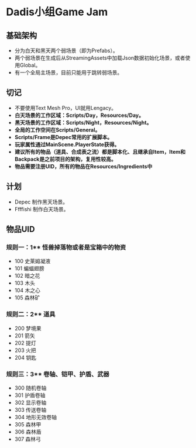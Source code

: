 # Dadis小组Game Jam

## 基础架构

- 分为白天和黑天两个弱场景（即为Prefabs）。
- 两个弱场景在生成后从StreamingAssets中加载Json数据初始化场景，或者使用Global。
- 有一个全局主场景，目前只能用于跳转弱场景。

## 切记

- 不要使用Text Mesh Pro，UI就用Lengacy。
- **白天场景的工作区域：Scripts/Day，Resources/Day。**
- **黑天场景的工作区域：Scripts/Night，Resources/Night。**
- **全局的工作空间在Scripts/General。**
- **Scripts/Frame是Depec常用的扩展脚本。**
- **玩家属性通过MainScene.PlayerState获得。**
- **建议所有的物品（道具、合成表之流）都是脚本化、且继承自Item，Item和Backpack是之前项目的架构，复用性较高。**
- **物品需要注册UID，所有的物品在Resources/Ingredients中**

## 计划

- Depec 制作黑天场景。
- Ffffishi 制作白天场景。

## 物品UID

### 规则一：1** 怪兽掉落物或者是宝箱中的物资

- 100 史莱姆凝液
- 101 蝙蝠翅膀
- 102 暗之花
- 103 木头
- 104 木之心
- 105 森林矿

### 规则二：2** 道具

- 200 梦境果
- 201 箭矢
- 202 提灯
- 203 火把
- 204 钥匙

### 规则三：3** 卷轴、铠甲、护盾、武器

- 300 随机卷轴
- 301 护盾卷轴
- 302 显示卷轴
- 303 传送卷轴
- 304 地形无效卷轴
- 305 森林甲
- 306 森林盾
- 307 森林弓
